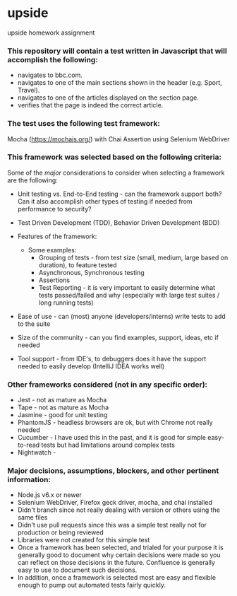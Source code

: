 # upside
upside homework assignment

### This repository will contain a test written in Javascript that will accomplish the following:

- navigates to bbc.com.
- navigates to one of the main sections shown in the header (e.g. Sport, Travel).
- navigates to one of the articles displayed on the section page.
- verifies that the page is indeed the correct article.

### The test uses the following test framework:

Mocha (https://mochajs.org/) with Chai Assertion using Selenium WebDriver

### This framework was selected based on the following criteria:

Some of the *major* considerations to consider when selecting a framework are the following:

- Unit testing vs. End-to-End testing - can the framework support both?  Can it also accomplish other types of testing if needed from performance to security?

- Test Driven Development (TDD), Behavior Driven Development (BDD)  

- Features of the framework:
  * Some examples:
      * Grouping of tests - from test size (small, medium, large based on duration), to feature tested
      * Asynchronous, Synchronous testing
      * Assertions
      * Test Reporting - it is very important to easily determine what tests passed/failed and why (especially with large         test suites / long running tests)

- Ease of use - can (most) anyone (developers/interns) write tests to add to the suite

- Size of the community - can you find examples, support, ideas, etc if needed

- Tool support - from IDE's, to debuggers does it have the support needed to easily develop (IntelliJ IDEA works well)

### Other frameworks considered (not in any specific order):

- Jest - not as mature as Mocha
- Tape - not as mature as Mocha
- Jasmine - good for unit testing
- PhantomJS - headless browsers are ok, but with Chrome not really needed
- Cucumber - I have used this in the past, and it is good for simple easy-to-read tests but had limitations around complex tests
- Nightwatch - 

### Major decisions, assumptions, blockers, and other pertinent information:

- Node.js v6.x or newer
- Selenium WebDriver, Firefox geck driver, mocha, and chai installed
- Didn't branch since not really dealing with version or others using the same files
- Didn't use pull requests since this was a simple test really not for production or being reviewed
- Libraries were not created for this simple test
- Once a framework has been selected, and trialed for your purpose it is generally good to document why certain decisions were made so you can reflect on those decisions in the future.  Confluence is generally easy to use to document such decisions.
- In addition, once a framework is selected most are easy and flexible enough to pump out automated tests fairly quickly.

